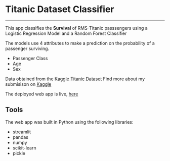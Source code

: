# Titanic Dataset Classifier

------

This app classifies the **Survival** of RMS-Titanic passsengers using a Logistic Regression Model and a Random Forest Classifier

The models use 4 attributes to make a prediction on the probability of a passenger surviving.

- Passenger Class
- Age
- Sex

Data obtained from the [Kaggle Titanic Dataset](https://www.kaggle.com/c/titanic/data)
Find more about my submisison on [Kaggle](https://www.kaggle.com/timilehinogunme) 

The deployed web app is live, [here](https://share.streamlit.io/timmyy3000/titanic-dataset-classifier/main/app.py)

## Tools

The web app was built in Python using the following libraries:
* streamlit
* pandas
* numpy
* scikit-learn
* pickle
